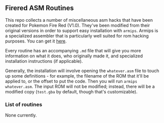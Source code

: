 ## Firered ASM Routines

This repo collects a number of miscellaneous asm hacks that have been created for Pokemon Fire Red (V1.0). They've been modified from their original versions in order to support easy installation with `armips`. Armips is a specialized assembler that is particularly well suited for rom hacking purposes. You can get it [here](https://github.com/Kingcom/armips/releases).

Every routine has an accompanying `.md` file that will give you more information on what it does, who originally made it, and specialized installation instructions (if applicable).

Generally, the installation will involve opening the `whatever.asm` file to touch up some definitions - for example, the filename of the ROM that it'll be applied to, or the offset to put the code. Then you will run `armips whatever.asm`. The input ROM will not be modified; instead, there will be a modified copy (`test.gba` by default, though that's customizable).

### List of routines

None currently.